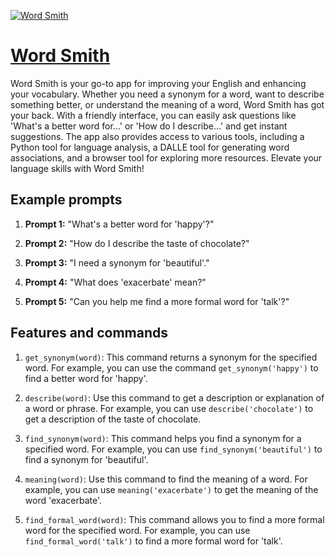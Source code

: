 [![Word Smith](https://files.oaiusercontent.com/file-pHA98lnoDPJWV1wIfh94nquc?se=2123-10-16T22%3A54%3A39Z&sp=r&sv=2021-08-06&sr=b&rscc=max-age%3D31536000%2C%20immutable&rscd=attachment%3B%20filename%3D820f9bbd-3ec4-422e-9e1d-be7a3c76384b.png&sig=W9ngl1sfxF8g0vv5HNDQn/R1IoCYqA/b3XTsA4hKelI%3D)](https://chat.openai.com/g/g-XPYTZN4Y5-word-smith)

# [Word Smith](https://chat.openai.com/g/g-XPYTZN4Y5-word-smith)

Word Smith is your go-to app for improving your English and enhancing your vocabulary. Whether you need a synonym for a word, want to describe something better, or understand the meaning of a word, Word Smith has got your back. With a friendly interface, you can easily ask questions like 'What's a better word for...' or 'How do I describe...' and get instant suggestions. The app also provides access to various tools, including a Python tool for language analysis, a DALLE tool for generating word associations, and a browser tool for exploring more resources. Elevate your language skills with Word Smith!

## Example prompts

1. **Prompt 1:** "What's a better word for 'happy'?"

2. **Prompt 2:** "How do I describe the taste of chocolate?"

3. **Prompt 3:** "I need a synonym for 'beautiful'."

4. **Prompt 4:** "What does 'exacerbate' mean?"

5. **Prompt 5:** "Can you help me find a more formal word for 'talk'?"

## Features and commands

1. `get_synonym(word)`: This command returns a synonym for the specified word. For example, you can use the command `get_synonym('happy')` to find a better word for 'happy'.

2. `describe(word)`: Use this command to get a description or explanation of a word or phrase. For example, you can use `describe('chocolate')` to get a description of the taste of chocolate.

3. `find_synonym(word)`: This command helps you find a synonym for a specified word. For example, you can use `find_synonym('beautiful')` to find a synonym for 'beautiful'.

4. `meaning(word)`: Use this command to find the meaning of a word. For example, you can use `meaning('exacerbate')` to get the meaning of the word 'exacerbate'.

5. `find_formal_word(word)`: This command allows you to find a more formal word for the specified word. For example, you can use `find_formal_word('talk')` to find a more formal word for 'talk'.